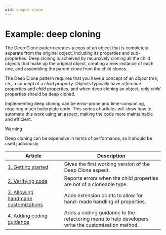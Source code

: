```yaml
---
uid: sample-clone
---
```


# Example: deep cloning

The Deep Clone pattern creates a copy of an object that is completely separate from the original object, including its properties and sub-properties. Deep cloning is achieved by recursively cloning all the child objects that make up the original object, creating a new instance of each one, and assembling the parent clone from the child clones.

The Deep Clone pattern requires that you have a concept of an _object tree_, i.e., a concept of a _child property_. Objects typically have _reference_ properties and _child_ properties, and when deep cloning an object, only _child_ properties should be deep cloned.

Implementing deep cloning can be error-prone and time-consuming, requiring much boilerplate code. This series of articles will show how to automate this work using an aspect, making the code more maintainable and efficient.

> [!WARNING]
> Deep cloning can be expensive in terms of performance, so it should be used judiciously.

| Article | Description |
|--|--|
| [1. Getting started](clone-1/README.md) | Gives the first working version of the Deep Clone aspect. |
| [2. Verifying code](clone-2/README.md) | Reports errors when the child properties are not of a cloneable type. |
| [3. Allowing handmade customizations](clone-3/README.md) | Adds extension points to allow for hand-made handling of properties. |
| [4. Adding coding guidance](clone-4/README.md) | Adds a coding guidance to the refactoring menu to help developers write the customization method.
